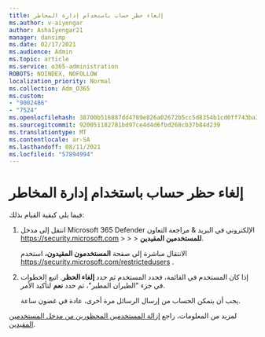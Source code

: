 ```yaml
---
title: إلغاء حظر حساب باستخدام إدارة المخاطر
ms.author: v-aiyengar
author: AshaIyengar21
manager: dansimp
ms.date: 02/17/2021
ms.audience: Admin
ms.topic: article
ms.service: o365-administration
ROBOTS: NOINDEX, NOFOLLOW
localization_priority: Normal
ms.collection: Adm_O365
ms.custom:
- "9002486"
- "7524"
ms.openlocfilehash: 38700b516887dd4789e826a02672b5cc5d8354b1cd0ff743ba321724903413ba
ms.sourcegitcommit: 920051182781bd97ce4d4d6fbd268cb37b84d239
ms.translationtype: MT
ms.contentlocale: ar-SA
ms.lasthandoff: 08/11/2021
ms.locfileid: "57894994"
---
```

# <a name="unblock-an-account-by-using-threat-management"></a>إلغاء حظر حساب باستخدام إدارة المخاطر

فيما يلي كيفية القيام بذلك:

1. انتقل إلى مدخل Microsoft 365 Defender الإلكتروني في البريد & مراجعة التعاون <https://security.microsoft.com> \>  \>  \> **للمستخدمين المقيدين**.

   الانتقال مباشرة إلى صفحة **المستخدمون المقيدون،** استخدم <https://security.microsoft.com/restrictedusers> .

2. إذا كان المستخدم في القائمة، فحدد المستخدم ثم حدد **إلغاء الحظر**. اتبع الخطوات في جزء "الطيران المطير"، ثم حدد **نعم** لتأكيد الأمر.

   يجب أن يتمكن الحساب من إرسال الرسائل مرة أخرى، عادة في غضون ساعة.

لمزيد من المعلومات، راجع [إزالة المستخدمين المحظورين من مدخل المستخدمين المقيدين](https://docs.microsoft.com/microsoft-365/security/office-365-security/removing-user-from-restricted-users-portal-after-spam).
